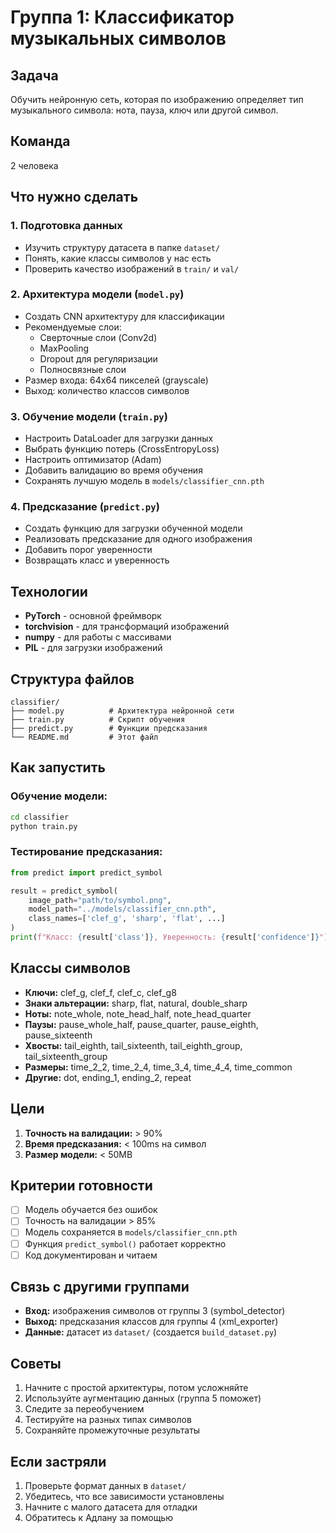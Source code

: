 # Группа 1: Классификатор музыкальных символов

## Задача
Обучить нейронную сеть, которая по изображению определяет тип музыкального символа: нота, пауза, ключ или другой символ.

## Команда
2 человека

## Что нужно сделать

### 1. Подготовка данных
- Изучить структуру датасета в папке `dataset/`
- Понять, какие классы символов у нас есть
- Проверить качество изображений в `train/` и `val/`

### 2. Архитектура модели (`model.py`)
- Создать CNN архитектуру для классификации
- Рекомендуемые слои:
  - Сверточные слои (Conv2d)
  - MaxPooling
  - Dropout для регуляризации
  - Полносвязные слои
- Размер входа: 64x64 пикселей (grayscale)
- Выход: количество классов символов

### 3. Обучение модели (`train.py`)
- Настроить DataLoader для загрузки данных
- Выбрать функцию потерь (CrossEntropyLoss)
- Настроить оптимизатор (Adam)
- Добавить валидацию во время обучения
- Сохранять лучшую модель в `models/classifier_cnn.pth`

### 4. Предсказание (`predict.py`)
- Создать функцию для загрузки обученной модели
- Реализовать предсказание для одного изображения
- Добавить порог уверенности
- Возвращать класс и уверенность

## Технологии
- **PyTorch** - основной фреймворк
- **torchvision** - для трансформаций изображений
- **numpy** - для работы с массивами
- **PIL** - для загрузки изображений

## Структура файлов
```
classifier/
├── model.py          # Архитектура нейронной сети
├── train.py          # Скрипт обучения
├── predict.py        # Функции предсказания
└── README.md         # Этот файл
```

## Как запустить

### Обучение модели:
```bash
cd classifier
python train.py
```

### Тестирование предсказания:
```python
from predict import predict_symbol

result = predict_symbol(
    image_path="path/to/symbol.png",
    model_path="../models/classifier_cnn.pth",
    class_names=['clef_g', 'sharp', 'flat', ...]
)
print(f"Класс: {result['class']}, Уверенность: {result['confidence']}")
```

## Классы символов
- **Ключи:** clef_g, clef_f, clef_c, clef_g8
- **Знаки альтерации:** sharp, flat, natural, double_sharp
- **Ноты:** note_whole, note_head_half, note_head_quarter
- **Паузы:** pause_whole_half, pause_quarter, pause_eighth, pause_sixteenth
- **Хвосты:** tail_eighth, tail_sixteenth, tail_eighth_group, tail_sixteenth_group
- **Размеры:** time_2_2, time_2_4, time_3_4, time_4_4, time_common
- **Другие:** dot, ending_1, ending_2, repeat

## Цели
1. **Точность на валидации:** > 90%
2. **Время предсказания:** < 100ms на символ
3. **Размер модели:** < 50MB

## Критерии готовности
- [ ] Модель обучается без ошибок
- [ ] Точность на валидации > 85%
- [ ] Модель сохраняется в `models/classifier_cnn.pth`
- [ ] Функция `predict_symbol()` работает корректно
- [ ] Код документирован и читаем

## Связь с другими группами
- **Вход:** изображения символов от группы 3 (symbol_detector)
- **Выход:** предсказания классов для группы 4 (xml_exporter)
- **Данные:** датасет из `dataset/` (создается `build_dataset.py`)

## Советы
1. Начните с простой архитектуры, потом усложняйте
2. Используйте аугментацию данных (группа 5 поможет)
3. Следите за переобучением
4. Тестируйте на разных типах символов
5. Сохраняйте промежуточные результаты

## Если застряли
1. Проверьте формат данных в `dataset/`
2. Убедитесь, что все зависимости установлены
3. Начните с малого датасета для отладки
4. Обратитесь к Адлану за помощью 